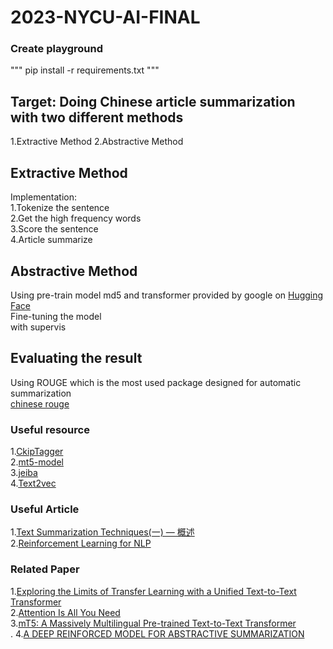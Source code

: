 # 2023-NYCU-AI-FINAL
### Create playground
"""
pip install -r requirements.txt
"""
## Target: Doing Chinese article summarization with two different methods
 1.Extractive Method
 2.Abstractive Method
## Extractive Method
Implementation:
<br/>
1.Tokenize the sentence
<br/>
2.Get the high frequency words
<br/>
3.Score the sentence
<br/>
4.Article summarize
## Abstractive Method
Using pre-train model md5 and transformer provided by google on [Hugging Face](https://huggingface.co/)
<br/>
Fine-tuning the model
<br/>
with supervis
## Evaluating the result
Using ROUGE which is the most used package designed for automatic summarization
<br/>
[chinese rouge](https://github.com/cccntu/tw_rouge/tree/main) 
### Useful resource
1.[CkipTagger](https://github.com/ckiplab/ckiptagger)
<br/>
2.[mt5-model](https://huggingface.co/google/mt5-small)
<br/>
3.[jeiba](https://github.com/fxsjy/jieba)
<br/>
4.[Text2vec](https://github.com/shibing624/text2vec)
<br/>
### Useful Article
1.[Text Summarization Techniques(一) — 概述](https://medium.com/ml-note/%E8%87%AA%E5%8B%95%E6%96%87%E7%AB%A0%E6%91%98%E8%A6%81%E6%96%B9%E6%B3%95-e56dc2d2f6f4)
<br/>
2.[Reinforcement Learning for NLP](https://web.stanford.edu/class/archive/cs/cs224n/cs224n.1184/lectures/lecture16-guest.pdf)
<br/>
### Related Paper
1.[Exploring the Limits of Transfer Learning with a Unified Text-to-Text Transformer](https://jmlr.org/papers/volume21/20-074/20-074.pdf)
<br/>
2.[Attention Is All You Need](https://arxiv.org/pdf/1706.03762.pdf)
<br/>
3.[mT5: A Massively Multilingual Pre-trained Text-to-Text Transformer](https://arxiv.org/pdf/2010.11934.pdf)
<br/>.
4.[A DEEP REINFORCED MODEL FOR ABSTRACTIVE SUMMARIZATION](https://arxiv.org/pdf/1705.04304.pdf)
